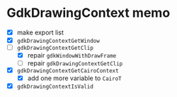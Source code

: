 GdkDrawingContext memo
======================

* [x] make export list
* [x] `gdkDrawingContextGetWindow`
* [ ] `gdkDrawingContextGetClip`
	+ [x] repair `gdkWindowWithDrawFrame`
	+ [ ] repair `gdkDrawingContextGetClip`
* [x] `gdkDrawingContextGetCairoContext`
	+ [x] add one more variable to `CairoT`
* [x] `gdkDrawingContextIsValid`
